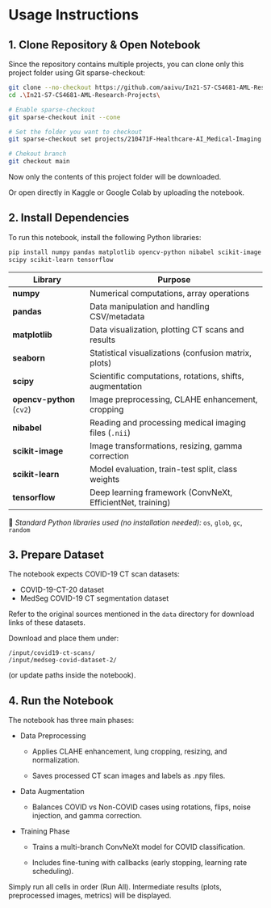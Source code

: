 # Usage Instructions

## 1. Clone Repository & Open Notebook

Since the repository contains multiple projects, you can clone only this project folder using Git sparse-checkout:

```bash
git clone --no-checkout https://github.com/aaivu/In21-S7-CS4681-AML-Research-Projects.git
cd .\In21-S7-CS4681-AML-Research-Projects\

# Enable sparse-checkout
git sparse-checkout init --cone

# Set the folder you want to checkout
git sparse-checkout set projects/210471F-Healthcare-AI_Medical-Imaging

# Chekout branch
git checkout main 
```

Now only the contents of this project folder will be downloaded.

Or open directly in Kaggle or Google Colab by uploading the notebook.

## 2. Install Dependencies

To run this notebook, install the following Python libraries:

```bash
pip install numpy pandas matplotlib opencv-python nibabel scikit-image seaborn \
scipy scikit-learn tensorflow
```


| Library                   | Purpose                                                    |
| --------------------------- | ------------------------------------------------------------ |
| **numpy**                 | Numerical computations, array operations                   |
| **pandas**                | Data manipulation and handling CSV/metadata                |
| **matplotlib**            | Data visualization, plotting CT scans and results          |
| **seaborn**               | Statistical visualizations (confusion matrix, plots)       |
| **scipy**                 | Scientific computations, rotations, shifts, augmentation   |
| **opencv-python** (`cv2`) | Image preprocessing, CLAHE enhancement, cropping           |
| **nibabel**               | Reading and processing medical imaging files (`.nii`)      |
| **scikit-image**          | Image transformations, resizing, gamma correction          |
| **scikit-learn**          | Model evaluation, train-test split, class weights          |
| **tensorflow**            | Deep learning framework (ConvNeXt, EfficientNet, training) |

📌 *Standard Python libraries used (no installation needed):* `os`, `glob`, `gc`, `random`

## 3. Prepare Dataset

The notebook expects COVID-19 CT scan datasets:

- COVID-19-CT-20 dataset
- MedSeg COVID-19 CT segmentation dataset

Refer to the original sources mentioned in the `data` directory for download links of these datasets.

Download and place them under:

```
/input/covid19-ct-scans/
/input/medseg-covid-dataset-2/
```

(or update paths inside the notebook).

## 4. Run the Notebook

The notebook has three main phases:

- Data Preprocessing
  * Applies CLAHE enhancement, lung cropping, resizing, and normalization.

  * Saves processed CT scan images and labels as .npy files.

- Data Augmentation

  * Balances COVID vs Non-COVID cases using rotations, flips, noise injection, and gamma correction.

- Training Phase

  * Trains a multi-branch ConvNeXt model for COVID classification.

  * Includes fine-tuning with callbacks (early stopping, learning rate scheduling).

Simply run all cells in order (Run All). Intermediate results (plots, preprocessed images, metrics) will be displayed.

